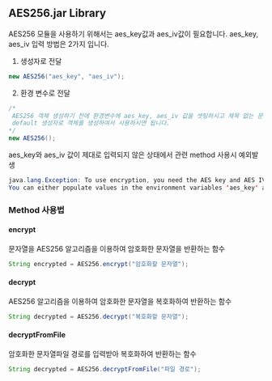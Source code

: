 ## AES256.jar Library
AES256 모듈을 사용하기 위해서는 aes_key값과 aes_iv값이 필요합니다.
aes_key, aes_iv 입력 방법은 2가지 입니다.

1. 생성자로 전달
```java
new AES256("aes_key", "aes_iv");
```
2. 환경 변수로 전달
```java
/* 
 AES256 객체 생성하기 전에 환경변수에 aes_key, aes_iv 값을 셋팅하시고 제목 없는 문서
 default 생성자로 객체를 생성하여서 사용하시면 됩니다.
*/
new AES256();
```

aes_key와 aes_iv 값이 제대로 입력되지 않은 상태에서 관련 method 사용시 예외발생
```java
java.lang.Exception: To use encryption, you need the AES key and AES IV values. 
You can either populate values in the environment variables 'aes_key' and 'aes_iv' or utilize the AES256 constructor parameters.
```

### Method 사용법
#### encrypt
문자열을 AES256 알고리즘을 이용하여 암호화한 문자열을 반환하는 함수 
```java
String encrypted = AES256.encrypt("암호화할 문자열");
```
#### decrypt
AES256 알고리즘을 이용하여 암호화한 문자열을 복호화하여 반환하는 함수 
```java
String decrypted = AES256.decrypt("복호화할 문자열");
```
#### decryptFromFile
암호화한 문자열파일 경로를 입력받아 복호화하여 반환하는 함수
```java
String decrypted = AES256.decryptFromFile("파일 경로");
```

